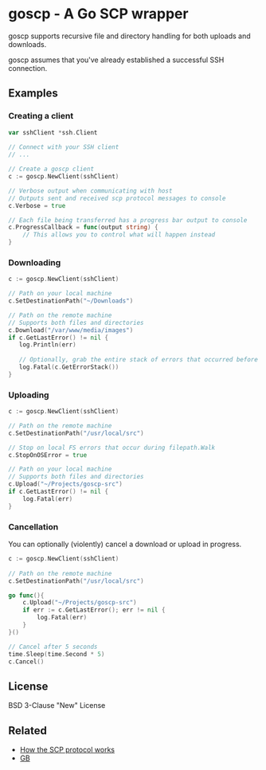 # goscp - A Go SCP wrapper 

goscp supports recursive file and directory handling for both uploads and downloads.
 
goscp assumes that you've already established a successful SSH connection. 

## Examples

### Creating a client

```go
var sshClient *ssh.Client
    
// Connect with your SSH client
// ...

// Create a goscp client
c := goscp.NewClient(sshClient)

// Verbose output when communicating with host
// Outputs sent and received scp protocol messages to console
c.Verbose = true

// Each file being transferred has a progress bar output to console
c.ProgressCallback = func(output string) {
    // This allows you to control what will happen instead 
}

```

### Downloading
   
```go
c := goscp.NewClient(sshClient)

// Path on your local machine 
c.SetDestinationPath("~/Downloads")

// Path on the remote machine
// Supports both files and directories
c.Download("/var/www/media/images")
if c.GetLastError() != nil {
   log.Println(err)
   
   // Optionally, grab the entire stack of errors that occurred before failure
   log.Fatal(c.GetErrorStack())
}
```

### Uploading

```go
c := goscp.NewClient(sshClient)

// Path on the remote machine
c.SetDestinationPath("/usr/local/src")

// Stop on local FS errors that occur during filepath.Walk
c.StopOnOSError = true

// Path on your local machine
// Supports both files and directories
c.Upload("~/Projects/goscp-src")
if c.GetLastError() != nil {
    log.Fatal(err)
}
```

### Cancellation

You can optionally (violently) cancel a download or upload in progress.

```go
c := goscp.NewClient(sshClient)
   
// Path on the remote machine
c.SetDestinationPath("/usr/local/src")

go func(){
    c.Upload("~/Projects/goscp-src")
    if err := c.GetLastError(); err != nil {
        log.Fatal(err)
    }
}()

// Cancel after 5 seconds
time.Sleep(time.Second * 5)
c.Cancel()
```

## License
BSD 3-Clause "New" License

## Related

* [How the SCP protocol works][oracle-scp-how] 
* [GB][gb]

[gb]: http://getgb.io/
[oracle-scp-how]: https://blogs.oracle.com/janp/entry/how_the_scp_protocol_works
